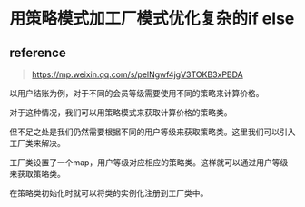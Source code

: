 # 用策略模式加工厂模式优化复杂的if else

## reference

> https://mp.weixin.qq.com/s/pelNgwf4jgV3TOKB3xPBDA

以用户结账为例，对于不同的会员等级需要使用不同的策略来计算价格。

对于这种情况，我们可以用策略模式来获取计算价格的策略类。

但不足之处是我们仍然需要根据不同的用户等级来获取策略类。这里我们可以引入工厂类来解决。

工厂类设置了一个map，用户等级对应相应的策略类。这样就可以通过用户等级来获取策略类。

在策略类初始化时就可以将类的实例化注册到工厂类中。